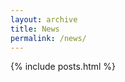 ```yaml
---
layout: archive
title: News
permalink: /news/
---
```


{% include posts.html %}

<!-- This is the news feed page. -->
